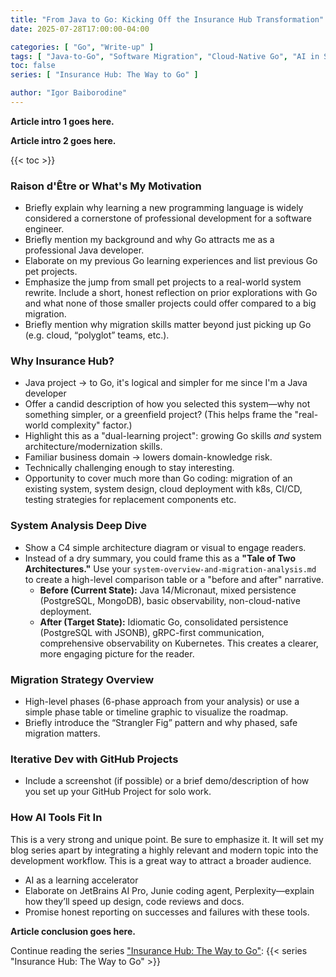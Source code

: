 ```yaml
---
title: "From Java to Go: Kicking Off the Insurance Hub Transformation"
date: 2025-07-28T17:00:00-04:00

categories: [ "Go", "Write-up" ]
tags: [ "Java-to-Go", "Software Migration", "Cloud-Native Go", "AI in Software Development" ]
toc: false
series: [ "Insurance Hub: The Way to Go" ]

author: "Igor Baiborodine"
---
```


**Article intro 1 goes here.**

<!--more-->

**Article intro 2 goes here.**

{{< toc >}}

### Raison d'Être or What's My Motivation

- Briefly explain why learning a new programming language is widely considered a cornerstone of
  professional development for a software engineer.
- Briefly mention my background and why Go attracts me as a professional Java developer.
- Elaborate on my previous Go learning experiences and list previous Go pet projects.
- Emphasize the jump from small pet projects to a real-world system rewrite. Include a short, honest
  reflection on prior explorations with Go and what none of those smaller
  projects could offer compared to a big migration.
- Briefly mention why migration skills matter beyond just picking up Go (e.g. cloud, “polyglot”
  teams, etc.).

### Why Insurance Hub?

- Java project -> to Go, it's logical and simpler for me since I'm a Java developer
- Offer a candid description of how you selected this system—why not something simpler, or a
  greenfield project? (This helps frame the "real-world complexity" factor.)
- Highlight this as a "dual-learning project": growing Go skills *and* system
  architecture/modernization skills.
- Familiar business domain → lowers domain-knowledge risk.
- Technically challenging enough to stay interesting.
- Opportunity to cover much more than Go coding: migration of an existing system, system design,
  cloud deployment with k8s, CI/CD, testing strategies for replacement components etc.

### System Analysis Deep Dive

- Show a C4 simple architecture diagram or visual to engage readers.
- Instead of a dry summary, you could frame this as a **"Tale of Two Architectures."** Use your
  `system-overview-and-migration-analysis.md` to create a high-level comparison table or a "before
  and after" narrative.
  - **Before (Current State):** Java 14/Micronaut, mixed persistence (PostgreSQL, MongoDB), basic
    observability, non-cloud-native deployment.
  - **After (Target State):** Idiomatic Go, consolidated persistence (PostgreSQL with JSONB),
    gRPC-first communication, comprehensive observability on Kubernetes.
    This creates a clearer, more engaging picture for the reader.

### Migration Strategy Overview

- High-level phases (6-phase approach from your analysis) or use a simple phase table or timeline
  graphic to visualize the roadmap.
- Briefly introduce the “Strangler Fig” pattern and why phased, safe migration matters.

### Iterative Dev with GitHub Projects

- Include a screenshot (if possible) or a brief demo/description of how you set up your GitHub
  Project for solo work.

### How AI Tools Fit In

This is a very strong and unique point. Be sure to emphasize it. It will set my blog series apart
by integrating a highly relevant and modern topic into the development workflow. This is a great
way to attract a broader audience.

- AI as a learning accelerator
- Elaborate on JetBrains AI Pro, Junie coding agent, Perplexity—explain how they’ll speed up design,
  code reviews and docs.
- Promise honest reporting on successes and failures with these tools.

**Article conclusion goes here.**

Continue reading the series ["Insurance Hub: The Way to Go"](/series/insurance-hub-the-way-to-go/):
{{< series "Insurance Hub: The Way to Go" >}}
